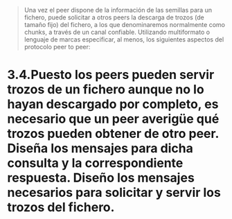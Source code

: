 

> Una vez el peer dispone de la información de las semillas para un fichero, puede solicitar a otros peers la descarga de trozos (de tamaño fijo) del fichero, a los que denominaremos normalmente como chunks, a través de un canal confiable. Utilizando multiformato o lenguaje de marcas especificar, al menos, los siguientes aspectos del protocolo peer to peer:


# 3.4.Puesto los peers pueden servir trozos de un fichero aunque no lo hayan descargado por completo, es necesario que un peer averigüe qué trozos pueden obtener de otro peer. Diseña los mensajes para dicha consulta y la correspondiente respuesta. Diseño los mensajes necesarios para solicitar y servir los trozos del fichero.
